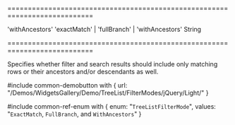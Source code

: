 ===========================================================================
<!--default-->'withAncestors'<!--/default-->
<!--acceptValues-->'exactMatch' | 'fullBranch' | 'withAncestors'<!--/acceptValues-->
<!--type-->String<!--/type-->
===========================================================================

<!--shortDescription-->
Specifies whether filter and search results should include only matching rows or their ancestors and/or descendants as well.
<!--/shortDescription-->

<!--fullDescription-->
#include common-demobutton with {
    url: "/Demos/WidgetsGallery/Demo/TreeList/FilterModes/jQuery/Light/"
}

#include common-ref-enum with {
    enum: "`TreeListFilterMode`",
    values: "`ExactMatch`, `FullBranch`, and `WithAncestors`"
}
<!--/fullDescription-->
